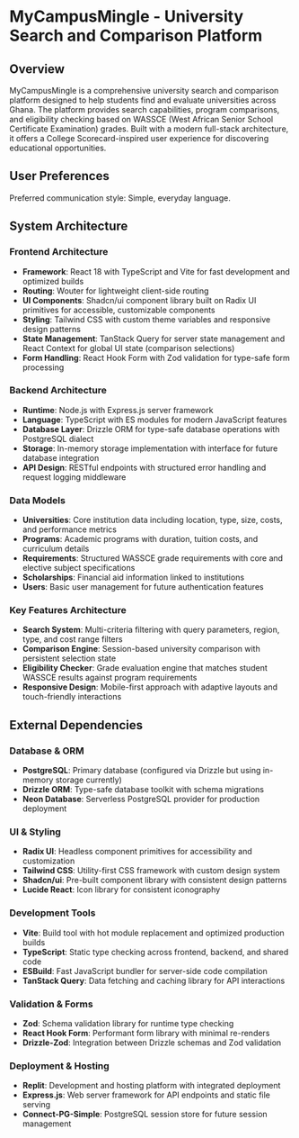 # MyCampusMingle - University Search and Comparison Platform

## Overview

MyCampusMingle is a comprehensive university search and comparison platform designed to help students find and evaluate universities across Ghana. The platform provides search capabilities, program comparisons, and eligibility checking based on WASSCE (West African Senior School Certificate Examination) grades. Built with a modern full-stack architecture, it offers a College Scorecard-inspired user experience for discovering educational opportunities.

## User Preferences

Preferred communication style: Simple, everyday language.

## System Architecture

### Frontend Architecture
- **Framework**: React 18 with TypeScript and Vite for fast development and optimized builds
- **Routing**: Wouter for lightweight client-side routing
- **UI Components**: Shadcn/ui component library built on Radix UI primitives for accessible, customizable components
- **Styling**: Tailwind CSS with custom theme variables and responsive design patterns
- **State Management**: TanStack Query for server state management and React Context for global UI state (comparison selections)
- **Form Handling**: React Hook Form with Zod validation for type-safe form processing

### Backend Architecture
- **Runtime**: Node.js with Express.js server framework
- **Language**: TypeScript with ES modules for modern JavaScript features
- **Database Layer**: Drizzle ORM for type-safe database operations with PostgreSQL dialect
- **Storage**: In-memory storage implementation with interface for future database integration
- **API Design**: RESTful endpoints with structured error handling and request logging middleware

### Data Models
- **Universities**: Core institution data including location, type, size, costs, and performance metrics
- **Programs**: Academic programs with duration, tuition costs, and curriculum details
- **Requirements**: Structured WASSCE grade requirements with core and elective subject specifications
- **Scholarships**: Financial aid information linked to institutions
- **Users**: Basic user management for future authentication features

### Key Features Architecture
- **Search System**: Multi-criteria filtering with query parameters, region, type, and cost range filters
- **Comparison Engine**: Session-based university comparison with persistent selection state
- **Eligibility Checker**: Grade evaluation engine that matches student WASSCE results against program requirements
- **Responsive Design**: Mobile-first approach with adaptive layouts and touch-friendly interactions

## External Dependencies

### Database & ORM
- **PostgreSQL**: Primary database (configured via Drizzle but using in-memory storage currently)
- **Drizzle ORM**: Type-safe database toolkit with schema migrations
- **Neon Database**: Serverless PostgreSQL provider for production deployment

### UI & Styling
- **Radix UI**: Headless component primitives for accessibility and customization
- **Tailwind CSS**: Utility-first CSS framework with custom design system
- **Shadcn/ui**: Pre-built component library with consistent design patterns
- **Lucide React**: Icon library for consistent iconography

### Development Tools
- **Vite**: Build tool with hot module replacement and optimized production builds
- **TypeScript**: Static type checking across frontend, backend, and shared code
- **ESBuild**: Fast JavaScript bundler for server-side code compilation
- **TanStack Query**: Data fetching and caching library for API interactions

### Validation & Forms
- **Zod**: Schema validation library for runtime type checking
- **React Hook Form**: Performant form library with minimal re-renders
- **Drizzle-Zod**: Integration between Drizzle schemas and Zod validation

### Deployment & Hosting
- **Replit**: Development and hosting platform with integrated deployment
- **Express.js**: Web server framework for API endpoints and static file serving
- **Connect-PG-Simple**: PostgreSQL session store for future session management